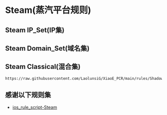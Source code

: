 # Steam(蒸汽平台规则)

## Steam IP_Set(IP集)

## Steam Domain_Set(域名集)

## Steam Classical(混合集)
```
https://raw.githubusercontent.com/LaolunsiG/XiaoE_PCR/main/rules/Shadowrocket/Steam/Steam_Classical.list
```

## 感谢以下规则集
- [ios_rule_script-Steam](https://raw.githubusercontent.com/blackmatrix7/ios_rule_script/master/rule/Surge/Steam/Steam.list)
